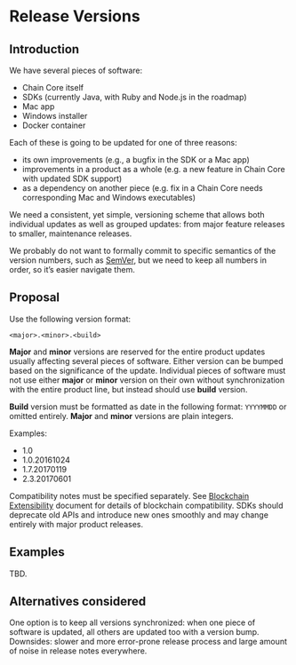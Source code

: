 # Release Versions

## Introduction

We have several pieces of software:

* Chain Core itself
* SDKs (currently Java, with Ruby and Node.js in the roadmap)
* Mac app
* Windows installer
* Docker container

Each of these is going to be updated for one of three reasons:

* its own improvements (e.g., a bugfix in the SDK or a Mac app)
* improvements in a product as a whole (e.g. a new feature in Chain Core with updated SDK support)
* as a dependency on another piece (e.g. fix in a Chain Core needs corresponding Mac and Windows executables)

We need a consistent, yet simple, versioning scheme that allows both individual updates as well as grouped updates: from major feature releases to smaller, maintenance releases.

We probably do not want to formally commit to specific semantics of the version numbers, such as [SemVer](http://semver.org), but we need to keep all numbers in order, so it’s easier navigate them.

## Proposal

Use the following version format:

    <major>.<minor>.<build>

**Major** and **minor** versions are reserved for the entire product updates usually affecting several pieces of software. Either version can be bumped based on the significance of the update. Individual pieces of software must not use either **major** or **minor** version on their own without synchronization with the entire product line, but instead should use **build** version.

**Build** version must be formatted as date in the following format: `YYYYMMDD` or omitted entirely. **Major** and **minor** versions are plain integers.

Examples:

* 1.0
* 1.0.20161024
* 1.7.20170119
* 2.3.20170601

Compatibility notes must be specified separately. See [Blockchain Extensibility](../protocol/papers/blockchain-extensibility.md) document for details of blockchain compatibility. SDKs should deprecate old APIs and introduce new ones smoothly and may change entirely with major product releases.

## Examples

TBD.


## Alternatives considered

One option is to keep all versions synchronized: when one piece of software is updated, all others are updated too with a version bump. Downsides: slower and more error-prone release process and large amount of noise in release notes everywhere.

